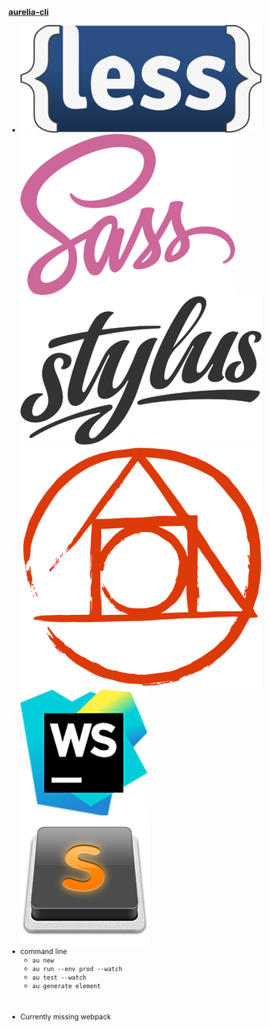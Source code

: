 ### [aurelia-cli](https://github.com/aurelia/cli)

* ![](assets/LESS_Logo.svg) <!-- .element: class="plain vmiddle" height="75" -->
![](assets/sass.png) <!-- .element: class="plain vmiddle" height="75" -->
![](assets/stylus-logo.svg) <!-- .element: class="plain vmiddle" height="75" -->
![](assets/postcss.svg) <!-- .element: class="plain vmiddle" height="75" -->
![](assets/webstorm.png) <!-- .element: class="plain vmiddle" height="75" -->
![](assets/sublime.png) <!-- .element: class="plain vmiddle" height="75" -->
* command line
  * `au new`
  * `au run --env prod --watch`
  * `au test --watch`
  * `au generate element`

<br />

* Currently missing webpack